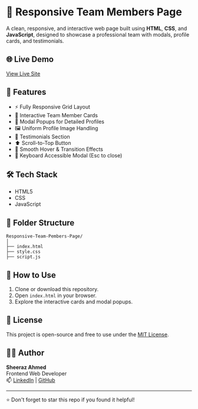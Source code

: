 # 👥 Responsive Team Members Page

A clean, responsive, and interactive web page built using **HTML**, **CSS**, and **JavaScript**, designed to showcase a professional team with modals, profile cards, and testimonials.

## 🌐 Live Demo
[View Live Site](https://sheeraz-engineer.github.io/Responsive-Team-Members-Page/)

## 🚀 Features

- ⚡ Fully Responsive Grid Layout
- 👤 Interactive Team Member Cards
- 💬 Modal Popups for Detailed Profiles
- 🖼️ Uniform Profile Image Handling
- 📜 Testimonials Section
- ⬆️ Scroll-to-Top Button
- 🎨 Smooth Hover & Transition Effects
- 🔐 Keyboard Accessible Modal (Esc to close)

## 🛠️ Tech Stack

- HTML5  
- CSS
- JavaScript

## 📂 Folder Structure

```
Responsive-Team-Pembers-Page/
│
├── index.html
├── style.css
├── script.js
```


## 📌 How to Use

1. Clone or download this repository.
2. Open `index.html` in your browser.
3. Explore the interactive cards and modal popups.


## 📃 License

This project is open-source and free to use under the [MIT License](LICENSE).

## 👨‍💻 Author
**Sheeraz Ahmed**  
Frontend Web Developer  
📫 [LinkedIn](https://www.linkedin.com/in/sheeraz-ahmed-28317436b/) | [GitHub](https://github.com/sheeraz-engineer)




---

⭐️ Don't forget to star this repo if you found it helpful!
